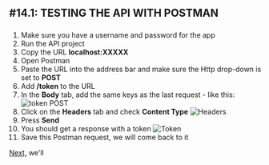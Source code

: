 #14.1: TESTING THE API WITH POSTMAN
---
###
1. Make sure you have a username and password for the app
2. Run the API project
3. Copy the URL **localhost:XXXXX**
4. Open Postman
5. Paste the URL into the address bar and make sure the Http drop-down is set to **POST**
6. Add **/token** to the URL
7. In the **Body** tab, add the same keys as the last request - like this:
![token POST](/assets/14.1-A.png)
8. Click on the **Headers** tab and check **Content Type**
![Headers](/assets/14.1-B.png)
9. Press **Send**
10. You should get a response with a token
![Token](/assets/14.1-C.png)
11. Save this Postman request, we will come back to it

[Next,]() we'll 
